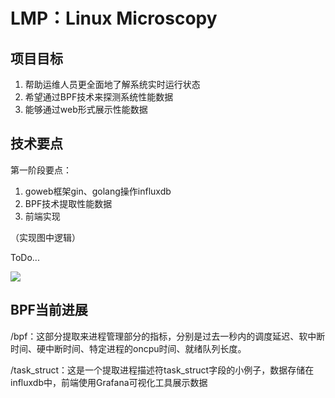 # LMP：Linux Microscopy

## 项目目标

1. 帮助运维人员更全面地了解系统实时运行状态
2. 希望通过BPF技术来探测系统性能数据
3. 能够通过web形式展示性能数据



## 技术要点

第一阶段要点：

1. goweb框架gin、golang操作influxdb
2. BPF技术提取性能数据
3. 前端实现

（实现图中逻辑）



ToDo...



![](https://wx2.sinaimg.cn/mw690/005yyrljly1gdfu8xhbabj31880qck3b.jpg)



## BPF当前进展

/bpf：这部分提取来进程管理部分的指标，分别是过去一秒内的调度延迟、软中断时间、硬中断时间、特定进程的oncpu时间、就绪队列长度。

/task_struct：这是一个提取进程描述符task_struct字段的小例子，数据存储在influxdb中，前端使用Grafana可视化工具展示数据



